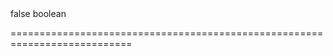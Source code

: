 <!--**
/*-------------------------------------------
    Auto-generated file. Do not modify.
-------------------------------------------

**-->
<!--merge--><!--/merge-->
<!--custom_default_for_generic-->false<!--/custom_default_for_generic-->
<!--type-->boolean<!--/type-->
===========================================================================

